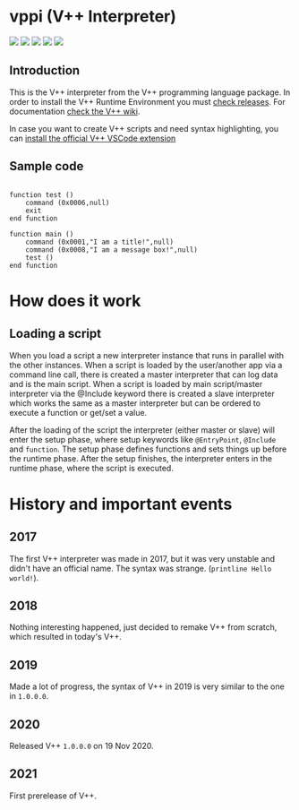 # vppi (V++ Interpreter)
<a><img src="https://img.shields.io/maintenance/yes/2021"></a>
<a href="https://github.com/VMGP/vppi/releases"><img src="https://img.shields.io/github/v/release/VMGP/vppi?label=stable%20release"></a>
<a href="https://github.com/VMGP/vppi/releases"><img src="https://img.shields.io/github/v/release/VMGP/vppi?include_prereleases"></a>
<a href="https://en.wikipedia.org/wiki/Visual_Basic_.NET"><img src="https://img.shields.io/badge/language-Visual%20Basic%20.NET-blue"></a>
<a><img src="https://img.shields.io/badge/Platform-Windows-blue"></a>


## Introduction
This is the V++ interpreter from the V++ programming language package. In order to install the V++ Runtime Environment you must [check releases](https://github.com/VMGP/vppi/releases). For documentation [check the V++ wiki](https://github.com/VMGP/vppi/wiki).


In case you want to create V++ scripts and need syntax highlighting, you can [install the official V++ VSCode extension](https://marketplace.visualstudio.com/items?itemName=VMGPOfficial.vpp)

## Sample code
```

function test ()
	command (0x0006,null)
	exit
end function

function main ()
	command (0x0001,"I am a title!",null)
	command (0x0008,"I am a message box!",null)
	test ()
end function
```

# How does it work
## Loading a script
When you load a script a new interpreter instance that runs in parallel with the other instances. When a script is loaded by the user/another app via a command line call, there is created a master interpreter that can log data and is the main script. When a script is loaded by main script/master interpreter via the @Include keyword there is created a slave interpreter which works the same as a master interpreter but can be ordered to execute a function or get/set a value.


After the loading of the script the interpreter (either master or slave) will enter the setup phase, where setup keywords like ```@EntryPoint```, ```@Include``` and ```function```. The setup phase defines functions and sets things up before the runtime phase. After the setup finishes, the interpreter enters in the runtime phase, where the script is executed.

# History and important events
## 2017
The first V++ interpreter was made in 2017, but it was very unstable and didn't have an official name. The syntax was strange. (```printline Hello world!```).
## 2018
Nothing interesting happened, just decided to remake V++ from scratch, which resulted in today's V++.
## 2019
Made a lot of progress, the syntax of V++ in 2019 is very similar to the one in ```1.0.0.0```. 
## 2020
Released V++ ```1.0.0.0``` on 19 Nov 2020.
## 2021
First prerelease of V++.
